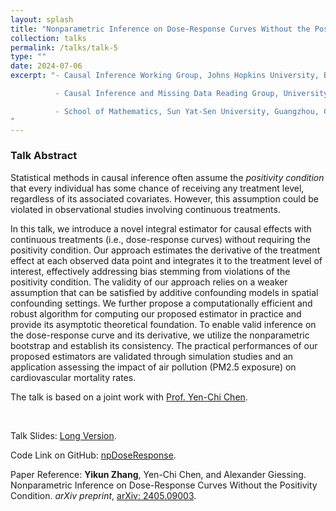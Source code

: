 ```yaml
---
layout: splash
title: "Nonparametric Inference on Dose-Response Curves Without the Positivity Condition"
collection: talks
permalink: /talks/talk-5
type: ""
date: 2024-07-06
excerpt: "- Causal Inference Working Group, Johns Hopkins University, Baltimore, USA (January 2025)

          - Causal Inference and Missing Data Reading Group, University of Washington, Seattle, USA (October 2024)

          - School of Mathematics, Sun Yat-Sen University, Guangzhou, China (September 2024)
"
---
```


### Talk Abstract

Statistical methods in causal inference often assume the _positivity condition_ that every individual has some chance of receiving any treatment level, regardless of its associated covariates. However, this assumption could be violated in observational studies involving continuous treatments.

In this talk, we introduce a novel integral estimator for causal effects with continuous treatments (i.e., dose-response curves) without requiring the positivity condition. Our approach estimates the derivative of the treatment effect at each observed data point and integrates it to the treatment level of interest, effectively addressing bias stemming from violations of the positivity condition. The validity of our approach relies on a weaker assumption that can be satisfied by additive confounding models in spatial confounding settings. We further propose a computationally efficient and robust algorithm for computing our proposed estimator in practice and provide its asymptotic theoretical foundation. To enable valid inference on the dose-response curve and its derivative, we utilize the nonparametric bootstrap and establish its consistency. The practical performances of our proposed estimators are validated through simulation studies and an application assessing the impact of air pollution (PM2.5 exposure) on cardiovascular mortality rates.

The talk is based on a joint work with  [Prof. Yen-Chi Chen](http://faculty.washington.edu/yenchic/).

<br>

Talk Slides: [Long Version](https://zhangyk8.github.io/talks/DoseResponseNP.pdf).

Code Link on GitHub: [npDoseResponse](https://github.com/zhangyk8/npDoseResponse).

Paper Reference: **Yikun Zhang**, Yen-Chi Chen, and Alexander Giessing. Nonparametric Inference on Dose-Response Curves Without the Positivity Condition. _arXiv preprint_, [arXiv: 2405.09003](https://arxiv.org/abs/2405.09003).
